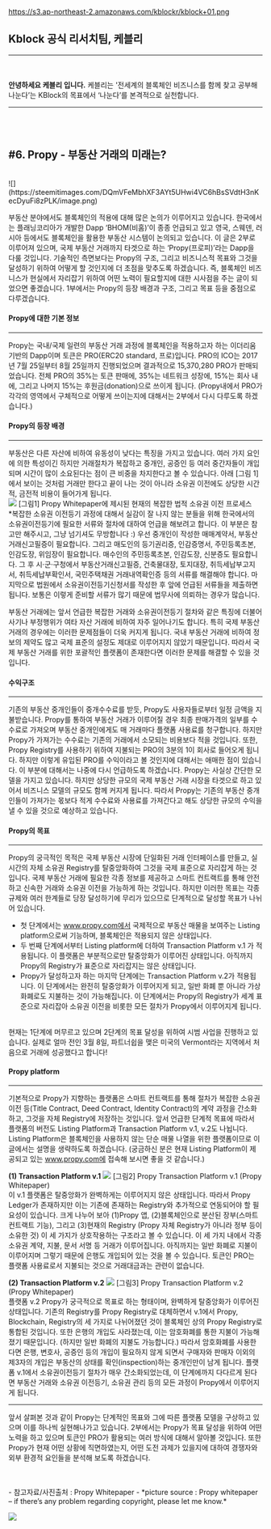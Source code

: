 https://s3.ap-northeast-2.amazonaws.com/kblockr/kblock+01.png

## Kblock 공식 리서치팀, 케블리
-------------
</br></br>
<b>안녕하세요 케블리 입니다.</b> 케블리는 '전세계의 블록체인 비즈니스를 함께 찾고 공부해 나눈다’는 KBlock의 목표에서 ‘나눈다’를 본격적으로 실천합니다.
</br>

-----------------------------
</br></br>

## #6. Propy - 부동산 거래의 미래는?
</br>
![](https://steemitimages.com/DQmVFeMbhXF3AYt5UHwi4VC6hBsSVdtH3nKecDyuFi8zPLK/image.png)

부동산 분야에서도 블록체인의 적용에 대해 많은 논의가 이루어지고 있습니다. 한국에서는 플래닝코리아가 개발한 Dapp ‘BHOM(비홈)’이 종종 언급되고 있고 영국, 스웨덴, 러시아 등에서도 블록체인을 활용한 부동산 시스템이 논의되고 있습니다. 이 글은 2부로 이루어져 있으며, 국제 부동산 거래까지 타겟으로 하는 ‘Propy(프로피)’라는 Dapp을 다룰 것입니다. 기술적인 측면보다는 Propy의 구조, 그리고 비즈니스적 목표와 그것을 달성하기 위하여 어떻게 할 것인지에 더 초점을 맞추도록 하겠습니다. 즉, 블록체인 비즈니스가 현실에서 자리잡기 위하여 어떤 노력이 필요할지에 대한 시사점을 주는 글이 되었으면 좋겠습니다. 1부에서는 Propy의 등장 배경과 구조, 그리고 목표 등을 중점으로 다루겠습니다.
</br>
#### Propy에 대한 기본 정보
-----------------------------
Propy는 국내/국제 일련의 부동산 거래 과정에 블록체인을 적용하고자 하는 이더리움 기반의 Dapp이며 토큰은 PRO(ERC20 standard, 프로)입니다. PRO의 ICO는 2017년 7월 25일부터 8월 25일까지 진행되었으며 결과적으로 15,370,280 PRO가 판매되었습니다. 전체 PRO의 35%는 토큰 판매에, 35%는 네트워크 성장에, 15%는 회사 내에, 그리고 나머지 15%는 후원금(donation)으로 쓰이게 됩니다. (Propy내에서 PRO가 각각의 영역에서 구체적으로 어떻게 쓰이는지에 대해서는 2부에서 다시 다루도록 하겠습니다.) 
</br>
#### Propy의 등장 배경
-----------------------------
부동산은 다른 자산에 비하여 유동성이 낮다는 특징을 가지고 있습니다. 여러 가지 요인에 의한 특성이긴 하지만 거래절차가 복잡하고 중개인, 공증인 등 여러 중간자들이 개입되며 시간이 많이 소요된다는 점이 큰 비중을 차지한다고 볼 수 있습니다. 아래 [그림 1]에서 보이는 것처럼 거래만 한다고 끝이 나는 것이 아니라 소유권 이전에도 상당한 시간적, 금전적 비용이 들어가게 됩니다. 
</br>
 ![](https://steemitimages.com/DQmaCpyMvoTKz5WaqZrxsgXSGoPaRv72jhBNUrJ5Gp2aXHJ/image.png)
[그림1] Propy Whitepaper에 제시된 현재의 복잡한 법적 소유권 이전 프로세스
</br>
*복잡한 소유권 이전등기 과정에 대해서 실감이 잘 나지 않는 분들을 위해 한국에서의 소유권이전등기에 필요한 서류와 절차에 대하여 언급을 해보려고 합니다.  이 부분은 참고만 해주시고, 그냥 넘기셔도 무방합니다 :)
우선 중개인이 작성한 매매계약서, 부동산거래신고필증이 필요합니다. 그리고 매도인의 등기권리증, 인감증명서, 주민등록초본, 인감도장, 위임장이 필요합니다. 매수인의 주민등록초본, 인감도장, 신분증도 필요합니다. 그 후 시·군·구청에서 부동산거래신고필증, 건축물대장, 토지대장, 취득세납부고지서, 취득세납부확인서, 국민주택채권 거래내역확인증 등의 서류를 해결해야 합니다. 마지막으로 법원에서 소유권이전등기신청서를 작성한 후 앞에 언급된 서류들을 제출하면 됩니다. 보통은 이렇게 준비할 서류가 많기 때문에 법무사에 의뢰하는 경우가 많습니다. 

부동산 거래에는 앞서 언급한 복잡한 거래와 소유권이전등기 절차와 같은 특징에 더불어 사기나 부정행위가 여타 자산 거래에 비하여 자주 일어나기도 합니다. 특히 국제 부동산 거래의 경우에는 이러한 문제점들이 더욱 커지게 됩니다. 국내 부동산 거래에 비하여 정보의 제약도 많고 국제 표준의 설정도 제대로 이루어지지 않았기 때문입니다. 따라서 국제 부동산 거래를 위한 포괄적인 플랫폼이 존재한다면 이러한 문제를 해결할 수 있을 것입니다.
</br>
 


#### 수익구조
-----------------------------
기존의 부동산 중개인들이 중개수수료를 받듯, Propy도 사용자들로부터 일정 금액을 지불받습니다. Propy를 통하여 부동산 거래가 이루어질 경우 최종 판매가격의 일부를 수수료로 가져오며 부동산 중개인에게도 매 거래마다 플랫폼 사용료를 청구합니다. 하지만 Propy가 가져가는 수수료는 기존의 거래에서 소모되는 비용보다 적을 것입니다. 또한, Propy Registry를 사용하기 위하여 지불되는 PRO의 3분의 1이 회사로 들어오게 됩니다. 하지만 이렇게 유입된 PRO를 수익이라고 볼 것인지에 대해서는 애매한 점이 있습니다. 이 부분에 대해서는 나중에 다시 언급하도록 하겠습니다.
Propy는 사실상 간단한 모델을 가지고 있습니다. 하지만 상당한 규모의 국제 부동산 거래 시장을 타겟으로 하고 있어서 비즈니스 모델의 규모도 함께 커지게 됩니다. 따라서 Propy는 기존의 부동산 중개인들이 가져가는 몫보다 적게 수수료와 사용료를 가져간다고 해도 상당한 규모의 수익을 낼 수 있을 것으로 예상하고 있습니다. 
</br>

#### Propy의 목표
-----------------------------
Propy의 궁극적인 목적은 국제 부동산 시장에 단일화된 거래 인터페이스를 만들고, 실시간의 자체 소유권 Registry를 탈중앙화하여 그것을 국제 표준으로 자리잡게 하는 것입니다. 국제 부동산 거래에 필요한 각종 정보를 제공하고 스마트 컨트랙트를 통해 안전하고 신속한 거래와 소유권 이전을 가능하게 하는 것입니다. 하지만 이러한 목표는 각종 규제와 여러 한계들로 당장 달성하기에 무리가 있으므로 단계적으로 달성할 목표가 나뉘어 있습니다.
- 첫 단계에서는 www.propy.com에서 국제적으로 부동산 매물을 보여주는 Listing platform으로써 기능하며, 블록체인은 적용되지 않은 상태입니다. 
- 두 번째 단계에서부터 Listing platform에 더하여 Transaction Platform v.1 가 적용됩니다. 이 플랫폼은 부분적으로만 탈중앙화가 이루어진 상태입니다. 아직까지 Propy의 Registry가 표준으로 자리잡지는 않은 상태입니다.
- Propy가 달성하고자 하는 마지막 단계에는 Transaction Platform v.2가 적용됩니다. 이 단계에서는 완전히 탈중앙화가 이루어지게 되고, 일반 화폐 뿐 아니라 가상화폐로도 지불하는 것이 가능해집니다. 이 단계에서는 Propy의 Registry가 세계 표준으로 자리잡아 소유권 이전을 비롯한 모든 절차가 Propy에서 이루어지게 됩니다.

</br>
현재는 1단계에 머무르고 있으며 2단계의 목표 달성을 위하여 시범 사업을 진행하고 있습니다.  실제로 얼마 전인 3월 8일, 파트너쉽을 맺은 미국의 Vermont라는 지역에서 처음으로 거래에 성공했다고 합니다!
</br>

#### Propy platform
-----------------------------
기본적으로 Propy가 지향하는 플랫폼은 스마트 컨트랙트를 통해 절차가 복잡한 소유권 이전 등(Title Contract, Deed Contract, Identity Contract)의 계약 과정을 간소화하고, 그것을 자체 Registry에 저장하는 것입니다. 앞서 언급한 단계적 목표에 따라서 플랫폼의 버전도 Listing Platform과 Transaction Platform v.1, v.2도 나뉩니다. Listing Platform은 블록체인을 사용하지 않는 단순 매물 나열을 위한 플랫폼이므로 이 글에서는 설명을 생략하도록 하겠습니다. (궁금하신 분은 현재 Listing Platform이 제공되고 있는 www.propy.com에 접속해 보시면 좋을 것 같습니다.)
</br>

**(1) Transaction Platform v.1**
![](https://steemitimages.com/DQmPxDnsusdWn3ijmN2osYuSfZ8KzuUetvWU5XWoBhFEvQp/image.png)
[그림2] Propy Transaction Platform v.1 (Propy Whitepaper)
</br>
이 v.1 플랫폼은 탈중앙화가 완벽하게는 이루어지지 않은 상태입니다. 따라서 Propy Ledger가 존재하지만 이는 기존에 존재하는 Registry와 추가적으로 연동되어야 할 필요성이 있습니다. 크게 나누어 보아 (1)Propy 앱, (2)블록체인으로 분산된 장부(스마트 컨트랙트 기능), 그리고 (3)현재의 Registry (Propy 자체 Registry가 아니라 정부 등이 소유한 것) 이 세 가지가 상호작용하는 구조라고 볼 수 있습니다. 이 세 가지 내에서 각종 소유권 계약, 지불, 문서 서명 등 거래가 이루어집니다. 
아직까지는 일반 화폐로 지불이 이루어지며 그렇기 때문에 은행도 개입되어 있는 것을 볼 수 있습니다. 토큰인 PRO는 플랫폼 사용료로서 지불되는 것으로 거래대금과는 관련이 없습니다.
</br>

**(2) Transaction Platform v.2**
![](https://steemitimages.com/DQmRv7qmorSUbVxXfTdngE66C8k7t3SzW3UPWaPgAFNwrWE/image.png)
[그림3] Propy Transaction Platform v.2 (Propy Whitepaper)
</br>
플랫폼 v.2 Propy가 궁극적으로 목표로 하는 형태이며, 완벽하게 탈중앙화가 이루어진 상태입니다. 기존의 Registry를 Propy Registry로 대체하면서 v.1에서 Propy, Blockchain, Registry의 세 가지로 나뉘어졌던 것이 블록체인 상의 Propy Registry로 통합된 것입니다. 또한 은행의 개입도 사라졌는데, 이는 암호화폐를 통한 지불이 가능해졌기 때문입니다. (하지만 일반 화폐의 지불도 가능합니다.) 따라서 암호화폐를 사용한다면 은행, 변호사, 공증인 등의 개입이 필요하지 않게 되면서 구매자와 판매자 이외의 제3자의 개입은 부동산의 상태를 확인(inspection)하는 중개인만이 남게 됩니다. 플랫폼 v.1에서 소유권이전등기 절차가 매우 간소화되었는데, 이 단계에까지 다다르게 된다면 부동산 거래와 소유권 이전등기, 소유권 관리 등의 모든 과정이 Propy에서 이루어지게 됩니다.
</br>



-----------------------------
앞서 살펴본 것과 같이 Propy는 단계적인 목표와 그에 따른 플랫폼 모델을 구상하고 있으며 이를 하나씩 실현해나가고 있습니다. 2부에서는 Propy가 목표 달성을 위하여 어떤 노력을 하고 있으며 토큰인 PRO가 활용되는 여러 방식에 대해서 알아볼 것입니다. 또한 Propy가 현재 어떤 상황에 직면하였는지, 어떤 도전 과제가 있을지에 대하여  경쟁자와 외부 환경적 요인들을 분석해 보도록 하겠습니다.

</br>
</br>
- 참고자료/사진출처 : Propy Whitepaper
- *picture source : Propy whitepaper – if there’s any problem regarding copyright, please let me know.*
</br>

![](https://steemitimages.com/DQmUxGjv4LMXaXusJgT4vRwGCECSCvuF65v6fgu4upoTtzq/image.png)